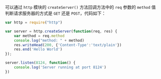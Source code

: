 可以通过 `http` 模块的 `createServer()` 方法回调方法中的 `req` 参数的 `method` 值判断请求服务器的方式是 `GET` 还是 `POST`，代码如下：

```js
var http = require("http")

var server = http.createServer(function(req, res) {
    var method = req.method
    console.log("method: " + method)
    res.writeHead(200, {'Content-Type':'text/plain'})
    res.end('Hello World')
});

server.listen(8124, function() {
    console.log('Server running at port 8124')
})
```

